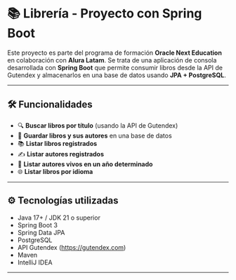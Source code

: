 # 📚 Librería - Proyecto con Spring Boot

Este proyecto es parte del programa de formación **Oracle Next Education** en colaboración con **Alura Latam**. Se trata de una aplicación de consola desarrollada con **Spring Boot** que permite consumir libros desde la API de Gutendex y almacenarlos en una base de datos usando **JPA + PostgreSQL**.

---

## 🛠️ Funcionalidades

- 🔍 **Buscar libros por título** (usando la API de Gutendex)
- 💾 **Guardar libros y sus autores** en una base de datos
- 📚 **Listar libros registrados**
- ✍️ **Listar autores registrados**
- 📆 **Listar autores vivos en un año determinado**
- 🌐 **Listar libros por idioma**

---

## ⚙️ Tecnologías utilizadas

- Java 17+ / JDK 21 o superior
- Spring Boot 3
- Spring Data JPA
- PostgreSQL
- API Gutendex (https://gutendex.com)
- Maven
- IntelliJ IDEA

---

